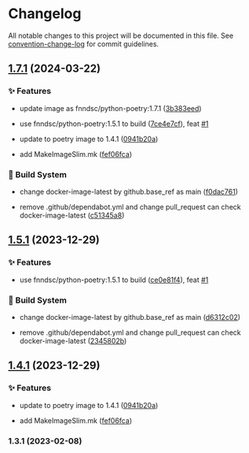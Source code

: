 # Changelog

All notable changes to this project will be documented in this file. See [convention-change-log](https://github.com/convention-change/convention-change-log) for commit guidelines.

## [1.7.1](https://github.com/sinlov/docker-python-poetry-gcc/compare/1.5.1...v1.7.1) (2024-03-22)

### ✨ Features

* update image as fnndsc/python-poetry:1.7.1 ([3b383eed](https://github.com/sinlov/docker-python-poetry-gcc/commit/3b383eedb4ae9b2b7f513f039d7ac91a1b70193e))

* use fnndsc/python-poetry:1.5.1 to build ([7ce4e7cf](https://github.com/sinlov/docker-python-poetry-gcc/commit/7ce4e7cfcb7a785df5a81ff96baa1b9155f94122)), feat [#1](https://github.com/sinlov/docker-python-poetry-gcc/issues/1)

* update to poetry image to 1.4.1 ([0941b20a](https://github.com/sinlov/docker-python-poetry-gcc/commit/0941b20ac05d403ada4e69905606284c36abadd3))

* add MakeImageSlim.mk ([fef06fca](https://github.com/sinlov/docker-python-poetry-gcc/commit/fef06fcaebf4625e816afbb33a69831b8a981297))

### 👷‍ Build System

* change docker-image-latest by github.base_ref as main ([f0dac761](https://github.com/sinlov/docker-python-poetry-gcc/commit/f0dac7615220e874532c4e4faddaf76c421f4d4f))

* remove .github/dependabot.yml and change pull_request can check docker-image-latest ([c51345a8](https://github.com/sinlov/docker-python-poetry-gcc/commit/c51345a89ced44f66d9fa278643073c19926c311))

## [1.5.1](https://github.com/sinlov/docker-python-poetry-gcc/compare/1.4.1...v1.5.1) (2023-12-29)

### ✨ Features

* use fnndsc/python-poetry:1.5.1 to build ([ce0e81f4](https://github.com/sinlov/docker-python-poetry-gcc/commit/ce0e81f4da841fac4d2de014f8c42f820b0c5408)), feat [#1](https://github.com/sinlov/docker-python-poetry-gcc/issues/1)

### 👷‍ Build System

* change docker-image-latest by github.base_ref as main ([d6312c02](https://github.com/sinlov/docker-python-poetry-gcc/commit/d6312c02d2927455ee6b4e8ed2515b94715b821e))

* remove .github/dependabot.yml and change pull_request can check docker-image-latest ([2345802b](https://github.com/sinlov/docker-python-poetry-gcc/commit/2345802b37d7d7b5f4986d332eed610550d969d2))

## [1.4.1](https://github.com/sinlov/docker-python-poetry-gcc/compare/1.3.1...v1.4.1) (2023-12-29)

### ✨ Features

* update to poetry image to 1.4.1 ([0941b20a](https://github.com/sinlov/docker-python-poetry-gcc/commit/0941b20ac05d403ada4e69905606284c36abadd3))

* add MakeImageSlim.mk ([fef06fca](https://github.com/sinlov/docker-python-poetry-gcc/commit/fef06fcaebf4625e816afbb33a69831b8a981297))

### 1.3.1 (2023-02-08)
